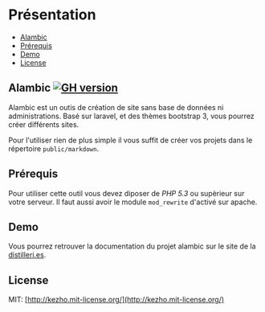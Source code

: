 # Présentation

- [Alambic](#alamabic)
- [Prérequis](#pr)
- [Demo](#demo)
- [License](#license)

<a name="alambic"></a>
## Alambic [![GH version](https://badge-me.herokuapp.com/api/gh/mfrancois/alambic.png)](http://badges.enytc.com/for/gh/mfrancois/alambic)

Alambic est un outis de création de site sans base de données ni administrations.
Basé sur laravel, et des thèmes bootstrap 3, vous pourrez créer différents sites.

Pour l'utiliser rien de plus simple il vous suffit de créer vos projets dans le répertoire `public/markdown`.

<a name="pr"></a>
## Prérequis
Pour utiliser cette outil vous devez diposer de *PHP 5.3* ou supèrieur sur votre serveur.
Il faut aussi avoir le module `mod_rewrite` d'activé sur apache.


<a name="demo"></a>
## Demo
Vous pourrez retrouver la documentation du projet alambic sur le site de la [distilleri.es](http://distilleri.es/alambic).


<a name="license"></a>
## License

MIT: [http://kezho.mit-license.org/](http://kezho.mit-license.org/)
